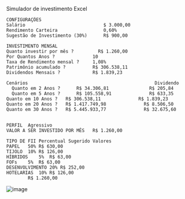 Simulador de investimento Excel

	CONFIGURAÇÕES		
	Salário		                        $ 3.000,00
	Rendimento Carteira		            0,60%
	Sugestão de Investimento (30%)		R$ 900,00
			
	INVESTIMENTO MENSAL		
	Quanto investir por mês ?		  R$ 1.260,00
	Por Quantos Anos ?		        10
	Taxa de Rendimento mensal ?		1,08%
	Patrimônio acumulado ?		    R$ 306.538,11
	Dividendos Mensais ?	      	R$ 1.839,23
			
	Cenários		                                       Dividendo
	  Quanto em 2 Anos ?	  R$ 34.306,81	             R$ 205,84
	  Quanto em 5 Anos ?	  R$ 105.558,91	             R$ 633,35
  	Quanto em 10 Anos ?	  R$ 306.538,11	             R$ 1.839,23
  	Quanto em 20 Anos ?	  R$ 1.417.749,98	           R$ 8.506,50
   	Quanto em 30 Anos ?	  R$ 5.445.933,77	           R$ 32.675,60
			
			
	PERFIL	Agressivo	
	VALOR A SER INVESTIDO POR MÊS	R$ 1.260,00	
			
	TIPO DE FII	Percentual Sugerido	Valores
	PAPEL	50%	R$ 630,00
	TIJOLO	10%	R$ 126,00
	HÍBRIDOS	5%	R$ 63,00
	FOFs	5%	R$ 63,00
	DESENVOLVIMENTO	20%	R$ 252,00
	HOTELARIAS	10%	R$ 126,00
			R$ 1.260,00
			
			
			
			
			
			
			
			
			
			
			
			
			
			
			
			
			
![image](https://github.com/user-attachments/assets/370c6b61-39dc-4034-a016-2d7f66f7f06d)

